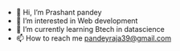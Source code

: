- 👋 Hi, I’m Prashant pandey
- 👀 I’m interested in Web development
- 🌱 I’m currently learning Btech in datascience
- 📫 How to reach me pandeyraja39@gmail.com


<!---
Prashant7067/Prashant7067 is a ✨ special ✨ repository because its `README.md` (this file) appears on your GitHub profile.
You can click the Preview link to take a look at your changes.
--->
